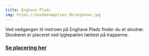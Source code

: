 ```yaml
---
title: Enghave Plads
img: https://skodbevægelsen.dk/enghave.jpg
---
```


Ved nedgangen til metroen på Enghave Plads finder du et skodrør. 
Skodrøret er placeret ved lygtepælen tættest på trapperne.
<br>
<h3 class="text-base leading-12 md:text-sm md:leading-14 font-bold text-hh-orange tracking-wide">
<a href="https://goo.gl/maps/zGaxeUtZi8chHjxX8" target="_blank">Se placering her</a>